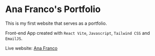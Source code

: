 # Ana Franco's Portfolio  

This is my first website that serves as a portfolio.

Front-end App created with `React Vite`, `Javascript`, `Tailwind CSS` and `EmailJS`.

Live website: [Ana Franco](https://ana-franco.vercel.app)
